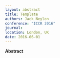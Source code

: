 ```yaml
---
layout: abstract
title: Template
authors: Jack Neylon
conference: "ICCR 2016"
journal: 
location: London, UK
date: 2016-06-01
---
```

**Abstract**

